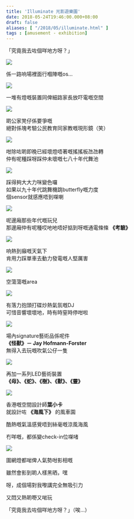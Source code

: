 ```yaml
---
title: 'Illuminate 光影遊樂園'
date: 2018-05-24T19:46:00.000+08:00
draft: false
aliases: [ "/2018/05/illuminate.html" ]
tags : [amusement - exhibition]
---
```


「究竟我去咗個咩地方呀？」

![](https://c1.staticflickr.com/1/961/28428902548_066e783040_z.jpg)

係一路响場裡面行嗰陣嘅os...  

![](https://c1.staticflickr.com/1/977/28428901938_3b8524efca_z.jpg)

一堆有燈嘅裝置同俾細路家長放吓電嘅空間  

![](https://c1.staticflickr.com/1/898/28428901548_8b061e8066_z.jpg)

啲公家凳仔係要爭嘅  
絕對係塊考驗公民教育同家教嘅現形鏡（笑）  

![](https://c1.staticflickr.com/1/965/28428900928_6c710e9e68_z.jpg)

咁除咗啲即晚已經壞燈唔著嘅搖搖板氹氹轉  
仲有呢種踩呀踩仲未壞嘅七八十年代舞池  

![](https://c1.staticflickr.com/1/971/40495716080_a5b1f042a1_z.jpg)

踩得夠大大力咪變色囉  
如果以九十年代跳舞機跳butterfly嘅力度  
個sensor就感應唔到㗎喇  

![](https://c1.staticflickr.com/1/944/28428900618_fc661dca25_z.jpg)

呢邊廂那些年代嘅玩兒  
那邊廂仲有呢種哎吔吔唔好掂到呀嘅通電條條 **《考驗》**  

![](https://c1.staticflickr.com/1/975/28428899988_41f3772f66_z.jpg)

响熱到癲嘅天氣下  
肯用力踩單車去動力發電嘅人堅厲害  

![](https://c1.staticflickr.com/1/951/40495731090_cf260a2d57_z.jpg)

空蕩蕩嘅area  

![](https://c1.staticflickr.com/1/958/28428899048_7f6fea0aa4_z.jpg)

有落力抱頭打碟炒熱氣氛嘅DJ  
可惜音響壞壞地，時有時窒時停咁啦  

![](https://c1.staticflickr.com/1/980/28428898318_90e5fbd295_z.jpg)

場內signature藝術品係呢件  
**《怪獸》－ Jay Hofmann-Forster**  
無得入去玩嘅吹氣公仔一隻  

![](https://c1.staticflickr.com/1/947/28428897598_d828a4045b_z.jpg)

再加一系列LED藝術裝置  
**《母》、《蛇》、《樹》、《獸》、《靈》**   

![](https://c1.staticflickr.com/1/977/40495722960_1bbaafe748_z.jpg)

香港嘅空間設計師**葉小卡**  
就設計咗 **《海風下》** 的風車園  

酷熱嘅氣溫感覺唔到絲毫嘅涼風海風

冇咩嘅，都係變check-in位㗎啫

![](https://c1.staticflickr.com/1/957/42254897832_830a16d64f_z.jpg)

圍網燈都啱俾人氣勢咁影相嘅

雖然會影到啲人樣黑晒，嘿

  

呀，成個場對我嚟講完全無吸引力

又悶又熱啲嘢又啱玩

「究竟我去咗個咩地方呀？」（唉...）